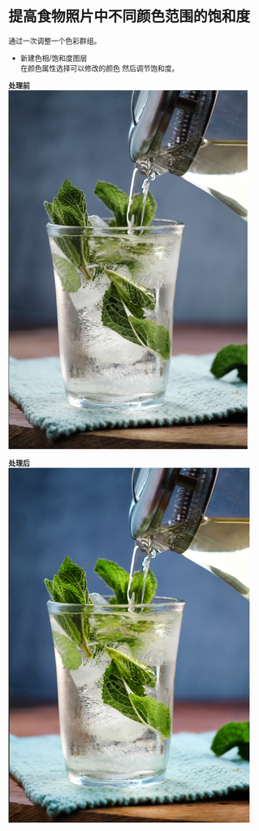 # 提高食物照片中不同颜色范围的饱和度
通过一次调整一个色彩群组。

+ 新建色相/饱和度图层  
    在颜色属性选择可以修改的颜色
    然后调节饱和度。
  
**处理前**  
![](images/8f375aa5.png)

**处理后**  
![](images/2dd32538.png)
